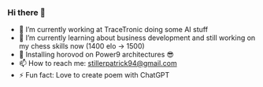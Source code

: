 ### Hi there 👋
- 🔭 I’m currently working at TraceTronic doing some AI stuff
- 🌱 I’m currently learning about business development and still working on my chess skills now (1400 elo -> 1500)
- 🥇 Installing horovod on Power9 architectures 😎
- 📫 How to reach me: stillerpatrick94@gmail.com
- ⚡ Fun fact: Love to create poem with ChatGPT



<!--
**StillerPatrick/StillerPatrick** is a ✨ _special_ ✨ repository because its `README.md` (this file) appears on your GitHub profile.

Here are some ideas to get you started:

- 🔭 I’m currently working on ...
- 🌱 I’m currently learning ...
- 👯 I’m looking to collaborate on ...
- 🤔 I’m looking for help with ...
- 💬 Ask me about ...
- 📫 How to reach me: ...
- 😄 Pronouns: ...
- ⚡ Fun fact: ...
-->




